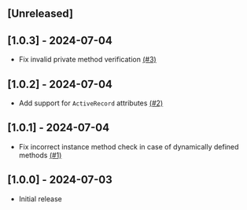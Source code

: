 ## [Unreleased]

## [1.0.3] - 2024-07-04

- Fix invalid private method verification [(#3)](https://github.com/viralpraxis/rspec-description_consistency/pull/3)

## [1.0.2] - 2024-07-04

- Add support for `ActiveRecord` attributes [(#2)](https://github.com/viralpraxis/rspec-description_consistency/pull/2)

## [1.0.1] - 2024-07-04

- Fix incorrect instance method check in case of dynamically defined methods [(#1)](https://github.com/viralpraxis/rspec-description_consistency/pull/1)

## [1.0.0] - 2024-07-03

- Initial release
